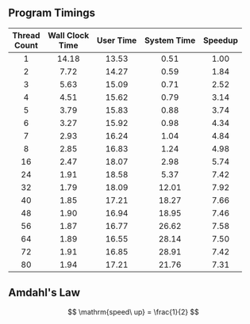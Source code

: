 ## Program Timings

|Thread<br>Count|Wall Clock<br>Time|User Time|System Time|Speedup|
|:--:|:--:|:--:|:--:|:--:|
|1|14.18|13.53| 0.51|1.00|
|2| 7.72|14.27| 0.59| 1.84|
|3| 5.63|15.09| 0.71| 2.52|
|4| 4.51|15.62| 0.79| 3.14|
|5| 3.79|15.83| 0.88| 3.74|
|6| 3.27|15.92| 0.98| 4.34|
|7| 2.93|16.24| 1.04| 4.84|
|8| 2.85|16.83| 1.24| 4.98|
|16| 2.47|18.07| 2.98| 5.74|
|24| 1.91|18.58| 5.37| 7.42|
|32| 1.79|18.09|12.01| 7.92|
|40| 1.85|17.21|18.27| 7.66|
|48| 1.90|16.94|18.95| 7.46|
|56| 1.87|16.77|26.62| 7.58|
|64| 1.89|16.55|28.14| 7.50|
|72| 1.91|16.85|28.91| 7.42|
|80| 1.94|17.21|21.76| 7.31|

## Amdahl's Law

$$ \mathrm{speed\ up} = \frac{1}{2} $$
